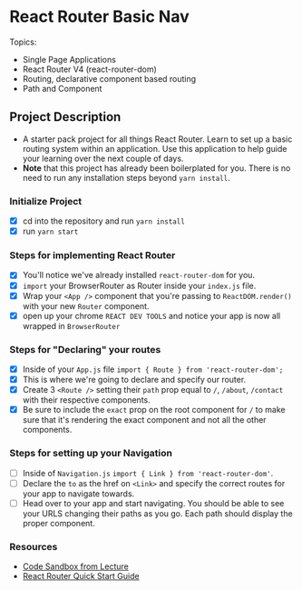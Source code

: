 # React Router Basic Nav

Topics:

- Single Page Applications
- React Router V4 (react-router-dom)
- Routing, declarative component based routing
- Path and Component

## Project Description

- A starter pack project for all things React Router. Learn to set up a basic
  routing system within an application. Use this application to help guide your
  learning over the next couple of days.
- **Note** that this project has already been boilerplated for you. There is no
  need to run any installation steps beyond `yarn install`.

### Initialize Project

- [x] cd into the repository and run `yarn install`
- [x] run `yarn start`

### Steps for implementing React Router

- [x] You'll notice we've already installed `react-router-dom` for you.
- [x] `import` your BrowserRouter as Router inside your `index.js` file.
- [x] Wrap your `<App />` component that you're passing to `ReactDOM.render()`
      with your new `Router` component.
- [x] open up your chrome `REACT DEV TOOLS` and notice your app is now all
      wrapped in `BrowserRouter`

### Steps for "Declaring" your routes

- [x] Inside of your `App.js` file `import { Route } from 'react-router-dom';`
- [x] This is where we're going to declare and specify our router.
- [x] Create 3 `<Route />` setting their `path` prop equal to `/`, `/about`,
      `/contact` with their respective components.
- [x] Be sure to include the `exact` prop on the root component for `/` to make
      sure that it's rendering the exact component and not all the other
      components.

### Steps for setting up your Navigation

- [ ] Inside of `Navigation.js` `import { Link } from 'react-router-dom'`.
- [ ] Declare the `to` as the href on `<Link>` and specify the correct routes
      for your app to navigate towards.
- [ ] Head over to your app and start navigating. You should be able to see your
      URLS changing their paths as you go. Each path should display the proper
      component.

### Resources

- [Code Sandbox from Lecture](https://codesandbox.io/s/n58oqgwmP)
- [React Router Quick Start Guide](https://reacttraining.com/react-router/web/guides/quick-start)
